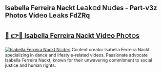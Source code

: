 ## Isabella Ferreira Nackt Le𝚊k𝚎d N𝚞𝚍es - Part-v3z Photos Vid𝚎o Le𝚊ks FdZRq

# <h2><a href="http://fbauea.evod.top/?m=Isabella+Ferreira+Nackt">🔗 👉🔴 Isabella Ferreira Nackt Vid𝚎o Ph𝚘t𝚘s</a></h2>

[![Isabella Ferreira Nackt N𝚞d𝚎s](https://i.imgur.com/8V9OHl7.gif)](http://fbauea.evod.top/?m=Isabella+Ferreira+Nackt)
Content creator Isabella Ferreira Nackt specializing in dance and lifestyle-related videos. Passionate advocate Isabella Ferreira Nackt, known for their unwavering commitment to social justice and human rights. 
